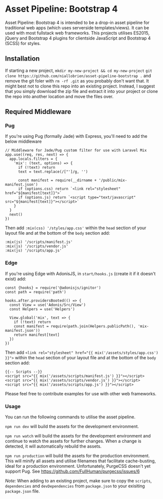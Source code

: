 # Asset Pipeline: Bootstrap 4
Asset Pipeline: Bootstrap 4 is intended to be a drop-in asset pipeline for traditional web apps (which uses serverside templates/views). It can be used with most fullstack web frameworks.
This projects utilises ES2015, jQuery and Bootstrap 4 plugins for clientside JavaScript and Bootstrap 4 (SCSS) for styles.

## Installation
If starting a new project,
`mkdir my-new-project && cd my-new-project`
`git clone https://github.com/niallobrien/asset-pipeline-bootstrap .` and remove the git foler with `rm -rf .git` as you probably don't want that.
It might best not to clone this repo into an existing project. Instead, I suggest that you simply download the zip file and extract it into your project or clone the repo into another location
and move the files over.

## Required Middleware

### Pug
If you're using Pug (formally Jade) with Express, you'll need to add the below middleware
```
// Middleware for Jade/Pug custom filter for use with Laravel Mix
app.use((req, res, next) => {
  app.locals.filters = {
    'mix': (text, options) => {
      if (!text) return
      text = text.replace(/["']/g, '')

      const manifest = require(__dirname + '/public/mix-manifest.json')
      if (options.css) return `<link rel="stylesheet" href="${manifest[text]}">`
      if (options.js) return `<script type="text/javascript" src="${manifest[text]}"></script>`
    }
  }
  next()
})
```

Then add `:mix(css) '/styles/app.css'` within the `head` section of your layout file and at the bottom of the `body` section add:
```
:mix(js) '/scripts/manifest.js'
:mix(js) '/scripts/vendor.js'
:mix(js) '/scripts/app.js'
```

### Edge
If you're using Edge with AdonisJS, in `start/hooks.js` (create it if it doesn't exist) add:
```
const {hooks} = require('@adonisjs/ignitor')
const path = require('path')

hooks.after.providersBooted(() => {
  const View = use('Adonis/Src/View')
  const Helpers = use('Helpers')

  View.global('mix', text => {
    if (!text) return
    const manifest = require(path.join(Helpers.publicPath(), 'mix-manifest.json'))
    return manifest[text]
  })
})
```

Then add `<link rel="stylesheet" href="{{ mix('/assets/styles/app.css') }}">` within the `head` section of your layout file and at the bottom of the `body` section add:
```
{{-- Scripts --}}
<script src="{{ mix('/assets/scripts/manifest.js') }}"></script>
<script src="{{ mix('/assets/scripts/vendor.js') }}"></script>
<script src="{{ mix('/assets/scripts/app.js') }}"></script>
```

Please feel free to contribute examples for use with other web frameworks.

### Usage
You can run the following commands to utilise the asset pipeline.

`npm run dev` will build the assets for the development environment.

`npm run watch` will build the assets for the development environment and continue to watch the assets for further changes. When a change is detected, it will automatically rebuild the assets.

`npm run production` will build the assets for the production environment. This will minify all assets and utilise filenames that facilitate cache-busting, ideal for a production environment.
Unfortunately, PurgeCSS doesn't yet support Pug. See https://github.com/FullHuman/purgecss/issues/6

*Note:* When adding to an existing project, make sure to copy the `scripts`, `dependencies` and `devDependencies` from `package.json` to your exisiting `package.json` file.